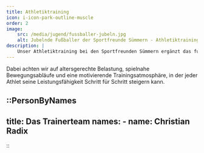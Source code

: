 ```yaml
---
title: Athletiktraining
icon: i-icon-park-outline-muscle
order: 2
image:
    src: /media/jugend/fussballer-jubeln.jpg
    alt: Jubelnde Fußballer der Sportfreunde Sümmern - Athletiktraining für Kraft und Kondition
description: |
    Unser Athletiktraining bei den Sportfreunden Sümmern ergänzt das fußballerische Training gezielt, um Kraft, Schnelligkeit, Beweglichkeit und Stabilität zu fördern. Durch moderne Methoden wie Plyometrics, koordinative Übungen und funktionelles Krafttraining bereiten wir unsere Spielerinnen und Spieler optimal auf die hohen körperlichen Anforderungen des Spiels vor.
---
```


Dabei achten wir auf altersgerechte Belastung, spielnahe Bewegungsabläufe und eine motivierende Trainingsatmosphäre, in der jeder Athlet seine Leistungsfähigkeit Schritt für Schritt steigern kann.

::PersonByNames
---
title: Das Trainerteam
names:
    - name: Christian Radix
---
::